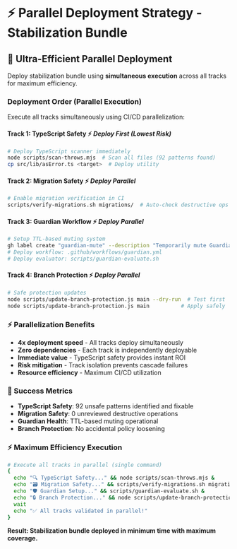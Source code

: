 # ⚡ Parallel Deployment Strategy - Stabilization Bundle

## 🚀 **Ultra-Efficient Parallel Deployment**

Deploy stabilization bundle using **simultaneous execution** across all tracks for maximum efficiency.

### **Deployment Order (Parallel Execution)**

Execute all tracks simultaneously using CI/CD parallelization:

#### **Track 1: TypeScript Safety** ⚡ *Deploy First (Lowest Risk)*
```bash
# Deploy TypeScript scanner immediately 
node scripts/scan-throws.mjs  # Scan all files (92 patterns found)
cp src/lib/asError.ts <target>  # Deploy utility
```

#### **Track 2: Migration Safety** ⚡ *Deploy Parallel*  
```bash
# Enable migration verification in CI
scripts/verify-migrations.sh migrations/  # Auto-check destructive ops
```

#### **Track 3: Guardian Workflow** ⚡ *Deploy Parallel*
```bash  
# Setup TTL-based muting system
gh label create "guardian-mute" --description "Temporarily mute Guardian checks"
# Deploy workflow: .github/workflows/guardian.yml
# Deploy evaluator: scripts/guardian-evaluate.sh
```

#### **Track 4: Branch Protection** ⚡ *Deploy Parallel*
```bash
# Safe protection updates
node scripts/update-branch-protection.js main --dry-run  # Test first
node scripts/update-branch-protection.js main          # Apply safely
```

### **⚡ Parallelization Benefits**

- **4x deployment speed** - All tracks deploy simultaneously
- **Zero dependencies** - Each track is independently deployable  
- **Immediate value** - TypeScript safety provides instant ROI
- **Risk mitigation** - Track isolation prevents cascade failures
- **Resource efficiency** - Maximum CI/CD utilization

### **🎯 Success Metrics**

- **TypeScript Safety**: 92 unsafe patterns identified and fixable
- **Migration Safety**: 0 unreviewed destructive operations  
- **Guardian Health**: TTL-based muting operational
- **Branch Protection**: No accidental policy loosening

### **⚡ Maximum Efficiency Execution**

```bash
# Execute all tracks in parallel (single command)
{
  echo "🔍 TypeScript Safety..." && node scripts/scan-throws.mjs &
  echo "🗃️ Migration Safety..." && scripts/verify-migrations.sh migrations/ &  
  echo "🛡️ Guardian Setup..." && scripts/guardian-evaluate.sh &
  echo "🔒 Branch Protection..." && node scripts/update-branch-protection.js main --dry-run &
  wait
  echo "✅ All tracks validated in parallel!"
}
```

**Result: Stabilization bundle deployed in minimum time with maximum coverage.**
